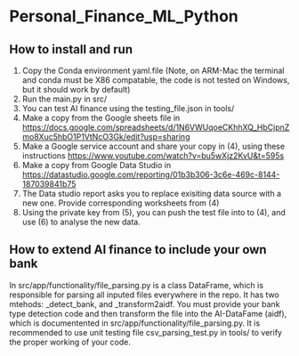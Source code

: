 # Personal_Finance_ML_Python

## How to install and run
1. Copy the Conda environment yaml.file
(Note, on ARM-Mac the terminal and conda must be X86 compatable,
the code is not tested on Windows, but it should work by default)
2. Run the main.py in src/
3. You can test AI finance using the testing_file.json in tools/
4. Make a copy from the Google sheets file in https://docs.google.com/spreadsheets/d/1N6VWUqoeCKhhXQ_HbCjpnZmo8Xuc5hbO1P1VtNcO3Gk/edit?usp=sharing
5. Make a Google service account and share your copy in (4), using these instructions https://www.youtube.com/watch?v=bu5wXjz2KvU&t=595s
6. Make a copy from Google Data Studio in https://datastudio.google.com/reporting/01b3b306-3c6e-469c-8144-187039841b75
7. The Data studio report asks you to replace exisiting data source with a new one. Provide corresponding worksheets from (4)
8. Using the private key from (5), you can push the test file into to (4), and use (6) to analyse the new data.


## How to extend AI finance to include your own bank
In src/app/functionality/file_parsing.py is a class DataFrame, which is responsible for parsing all inputed files everywhere in the repo. 
It has two mtehods: _detect_bank, and _transform2aidf. You must provide your bank type detection code and then transform the file into the AI-DataFame (aidf),
which is documentented in src/app/functionality/file_parsing.py. It is recommended to use unit testing file csv_parsing_test.py in tools/ 
to verify the proper working of your code.



